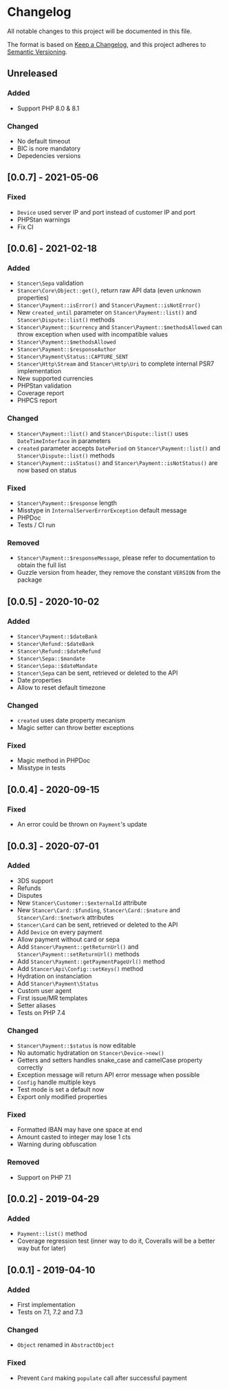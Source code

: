 # Changelog
All notable changes to this project will be documented in this file.

The format is based on [Keep a Changelog](https://keepachangelog.com/en/1.0.0/),
and this project adheres to [Semantic Versioning](https://semver.org/spec/v2.0.0.html).

## Unreleased

### Added
- Support PHP 8.0 & 8.1

### Changed
- No default timeout
- BIC is nore mandatory
- Depedencies versions


## [0.0.7] - 2021-05-06

### Fixed
- `Device` used server IP and port instead of customer IP and port
- PHPStan warnings
- Fix CI


## [0.0.6] - 2021-02-18

### Added
- `Stancer\Sepa` validation
- `Stancer\Core\Object::get()`, return raw API data (even unknown properties)
- `Stancer\Payment::isError()` and `Stancer\Payment::isNotError()`
- New `created_until` parameter on `Stancer\Payment::list()` and `Stancer\Dispute::list()` methods
- `Stancer\Payment::$currency` and `Stancer\Payment::$methodsAllowed` can throw exception when used with incompatible values
- `Stancer\Payment::$methodsAllowed`
- `Stancer\Payment::$responseAuthor`
- `Stancer\Payment\Status::CAPTURE_SENT`
- `Stancer\Http\Stream` and `Stancer\Http\Uri` to complete internal PSR7 implementation
- New supported currencies
- PHPStan validation
- Coverage report
- PHPCS report

### Changed
- `Stancer\Payment::list()` and `Stancer\Dispute::list()` uses `DateTimeInterface` in parameters
- `created` parameter accepts `DatePeriod` on `Stancer\Payment::list()` and `Stancer\Dispute::list()` methods
- `Stancer\Payment::isStatus()` and `Stancer\Payment::isNotStatus()` are now based on status

### Fixed
- `Stancer\Payment::$response` length
- Misstype in `InternalServerErrorException` default message
- PHPDoc
- Tests / CI run

### Removed
- `Stancer\Payment::$responseMessage`, please refer to documentation to obtain the full list
- Guzzle version from header, they remove the constant `VERSION` from the package


## [0.0.5] - 2020-10-02

### Added
- `Stancer\Payment::$dateBank`
- `Stancer\Refund::$dateBank`
- `Stancer\Refund::$dateRefund`
- `Stancer\Sepa::$mandate`
- `Stancer\Sepa::$dateMandate`
- `Stancer\Sepa` can be sent, retrieved or deleted to the API
- Date properties
- Allow to reset default timezone

### Changed
- `created` uses date property mecanism
- Magic setter can throw better exceptions

### Fixed
- Magic method in PHPDoc
- Misstype in tests


## [0.0.4] - 2020-09-15

### Fixed
- An error could be thrown on `Payment`'s update


## [0.0.3] - 2020-07-01

### Added
- 3DS support
- Refunds
- Disputes
- New `Stancer\Customer::$externalId` attribute
- New `Stancer\Card::$funding`, `Stancer\Card::$nature` and `Stancer\Card::$network` attributes
- `Stancer\Card` can be sent, retrieved or deleted to the API
- Add `Device` on every payment
- Allow payment without card or sepa
- Add `Stancer\Payment::getReturnUrl()` and `Stancer\Payment::setReturnUrl()` methods
- Add `Stancer\Payment::getPaymentPageUrl()` method
- Add `Stancer\Api\Config::setKeys()` method
- Hydration on instanciation
- Add `Stancer\Payment\Status`
- Custom user agent
- First issue/MR templates
- Setter aliases
- Tests on PHP 7.4

### Changed
- `Stancer\Payment::$status` is now editable
- No automatic hydratation on `Stancer\Device->new()`
- Getters and setters handles snake_case and camelCase property correctly
- Exception message will return API error message when possible
- `Config` handle multiple keys
- Test mode is set a default now
- Export only modified properties

### Fixed
- Formatted IBAN may have one space at end
- Amount casted to integer may lose 1 cts
- Warning during obfuscation

### Removed
- Support on PHP 7.1


## [0.0.2] - 2019-04-29

### Added
- `Payment::list()` method
- Coverage regression test (inner way to do it, Coveralls will be a better way but for later)


## [0.0.1] - 2019-04-10

### Added
- First implementation
- Tests on 7.1, 7.2 and 7.3

### Changed
- `Object` renamed in `AbstractObject`

### Fixed
- Prevent `Card` making `populate` call after successful payment
